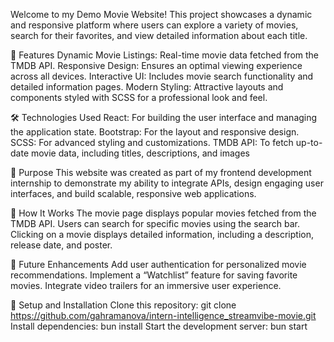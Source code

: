 Welcome to my Demo Movie Website! 
This project showcases a dynamic and responsive platform where users can explore a variety of movies, search for their favorites, and view detailed information about each title.

🌟 Features
Dynamic Movie Listings: Real-time movie data fetched from the TMDB API.
Responsive Design: Ensures an optimal viewing experience across all devices.
Interactive UI: Includes movie search functionality and detailed information pages.
Modern Styling: Attractive layouts and components styled with SCSS for a professional look and feel.

🛠️ Technologies Used
React: For building the user interface and managing the application state.
Bootstrap: For the layout and responsive design.
SCSS: For advanced styling and customizations.
TMDB API: To fetch up-to-date movie data, including titles, descriptions, and images

🎯 Purpose
This website was created as part of my frontend development internship to demonstrate my ability to integrate APIs, design engaging user interfaces, and build scalable, responsive web applications.

📌 How It Works
The movie page displays popular movies fetched from the TMDB API.
Users can search for specific movies using the search bar.
Clicking on a movie displays detailed information, including a description, release date, and poster.

🚀 Future Enhancements
Add user authentication for personalized movie recommendations.
Implement a “Watchlist” feature for saving favorite movies.
Integrate video trailers for an immersive user experience.

📂 Setup and Installation
Clone this repository: git clone https://github.com/gahramanova/intern-intelligence_streamvibe-movie.git
Install dependencies: bun install
Start the development server: bun start

